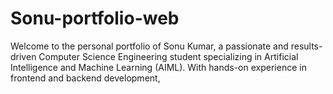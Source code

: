 # Sonu-portfolio-web
Welcome to the personal portfolio of Sonu Kumar, a passionate and results-driven Computer Science Engineering student specializing in Artificial Intelligence and Machine Learning (AIML). With hands-on experience in frontend and backend development,
